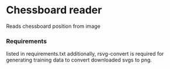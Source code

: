 # Chessboard reader

Reads chessboard position from image

### Requirements

listed in requirements.txt
additionally, rsvg-convert is required for generating training data to convert downloaded svgs to png.
